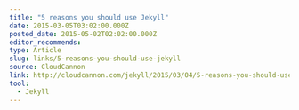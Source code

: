 ```yaml
---
title: "5 reasons you should use Jekyll"
date: 2015-03-05T03:02:00.000Z
posted_date: 2015-05-02T02:02:00.000Z
editor_recommends:
type: Article
slug: links/5-reasons-you-should-use-jekyll
source: CloudCannon
link: http://cloudcannon.com/jekyll/2015/03/04/5-reasons-you-should-use-jekyll.html
tool:
  - Jekyll
---
```





